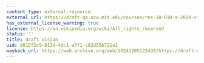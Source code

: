 ```yaml
---
content_type: external-resource
external_url: https://draft-qa.ocw.mit.edu/courses/res-18-010-a-2020-vision-of-linear-algebra-spring-2020/
has_external_license_warning: true
license: https://en.wikipedia.org/wiki/All_rights_reserved
status: ''
title: draft vision
uid: d815f2c9-013d-4dc1-a7f1-c82d55b721a1
wayback_url: https://web.archive.org/web/20241205122438/https://draft-qa.ocw.mit.edu/courses/res-18-010-a-2020-vision-of-linear-algebra-spring-2020/
---
```

